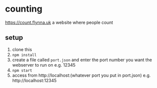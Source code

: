 # counting
https://count.flynna.uk
a website where people count

## setup
1. clone this
2. `npm install`
3. create a file called `port.json` and enter the port number you want the webserver to run on e.g. 12345
4. `npm start`
5. access from http://localhost:\(whatever port you put in port.json) e.g. http://localhost:12345